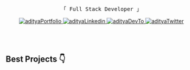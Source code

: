 <p align="center"> 
  <samp>
    <br>
    「 Full Stack Developer 」
    <br>
  </samp>
</p>

<p align="center">
 <a href="https://aditya9056.github.io/" target="blank">
  <img src="https://img.shields.io/badge/Website-FF8C00?style=for-the-badge&logo=medium&logoColor=white" alt="adityaPortfolio" />
 </a>
 <a href="https://www.linkedin.com/in/iadityajain/" target="blank">
  <img src="https://img.shields.io/badge/LinkedIn-0077B5?style=for-the-badge&logo=linkedin&logoColor=white" alt="adityaLinkedin"/>
 </a>
 <a href="https://dev.to/adityaj" target="blank">
  <img src="https://img.shields.io/badge/dev.to-0A0A0A?style=for-the-badge&logo=dev.to&logoColor=white" alt="adityaDevTo" />
 </a>
 <a href="https://twitter.com/isthisadityaj" target="blank">
  <img src="https://img.shields.io/badge/Twitter-1DA1F2?style=for-the-badge&logo=twitter&logoColor=white" alt="adityaTwitter" />
 </a>
</p>
<br />

<br/>

## Best Projects 👇

